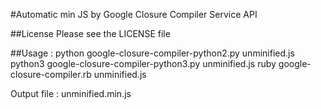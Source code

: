 #Automatic min JS by Google Closure Compiler Service API

##License
Please see the LICENSE file

##Usage :
    python google-closure-compiler-python2.py unminified.js
    python3 google-closure-compiler-python3.py unminified.js
    ruby google-closure-compiler.rb unminified.js

Output file : unminified.min.js
